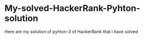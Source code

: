 # My-solved-HackerRank-Pyhton-solution

Here are my solution of pyhton-3 of HackerRank that i have solved 
